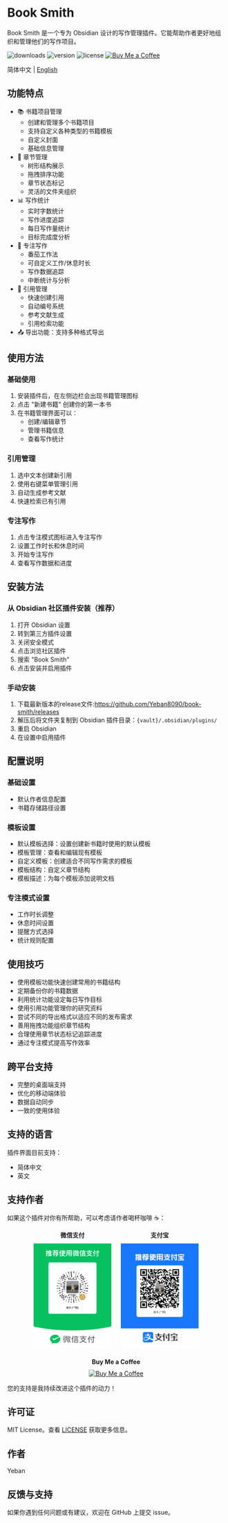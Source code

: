 # Book Smith

Book Smith 是一个专为 Obsidian 设计的写作管理插件。它能帮助作者更好地组织和管理他们的写作项目。

![downloads](https://img.shields.io/badge/dynamic/json?color=brightgreen&label=downloads&query=%24%5B%22book-smith%22%5D.downloads&url=https%3A%2F%2Fraw.githubusercontent.com%2Fobsidianmd%2Fobsidian-releases%2Fmaster%2Fcommunity-plugin-stats.json&style=flat) ![version](https://img.shields.io/github/v/tag/Yeban8090/book-smith?color=blue&label=version&style=flat) ![license](https://img.shields.io/badge/license-MIT-green) [![Buy Me a Coffee](https://img.shields.io/badge/Buy%20Me%20a%20Coffee-支持作者-yellow)](#支持作者)

简体中文 | [English](README.en.md)

## 功能特点

- 📚 书籍项目管理
  - 创建和管理多个书籍项目
  - 支持自定义各种类型的书籍模板
  - 自定义封面
  - 基础信息管理
- 📑 章节管理
  - 树形结构展示
  - 拖拽排序功能
  - 章节状态标记
  - 灵活的文件夹组织
- 📊 写作统计
  - 实时字数统计
  - 写作进度追踪
  - 每日写作量统计
  - 目标完成度分析
- 🎯 专注写作
  - 番茄工作法
  - 可自定义工作/休息时长
  - 写作数据追踪
  - 中断统计与分析
- 📝 引用管理
  - 快速创建引用
  - 自动编号系统
  - 参考文献生成
  - 引用检索功能
- 📤 导出功能：支持多种格式导出

## 使用方法

### 基础使用
1. 安装插件后，在左侧边栏会出现书籍管理图标
2. 点击 "新建书籍" 创建你的第一本书
3. 在书籍管理界面可以：
   - 创建/编辑章节
   - 管理书籍信息
   - 查看写作统计
### 引用管理
1. 选中文本创建新引用
2. 使用右键菜单管理引用
3. 自动生成参考文献
4. 快速检索已有引用
### 专注写作
1. 点击专注模式图标进入专注写作
2. 设置工作时长和休息时间
3. 开始专注写作
4. 查看写作数据和进度


## 安装方法

### 从 Obsidian 社区插件安装（推荐）
1. 打开 Obsidian 设置
2. 转到第三方插件设置
3. 关闭安全模式
4. 点击浏览社区插件
5. 搜索 "Book Smith"
6. 点击安装并启用插件

### 手动安装
1. 下载最新版本的release文件:https://github.com/Yeban8090/book-smith/releases
2. 解压后将文件夹复制到 Obsidian 插件目录：`{vault}/.obsidian/plugins/`
3. 重启 Obsidian
4. 在设置中启用插件

## 配置说明

### 基础设置
- 默认作者信息配置
- 书籍存储路径设置

### 模板设置
- 默认模板选择：设置创建新书籍时使用的默认模板
- 模板管理：查看和编辑现有模板
- 自定义模板：创建适合不同写作需求的模板
- 模板结构：自定义章节结构
- 模板描述：为每个模板添加说明文档

### 专注模式设置
- 工作时长调整
- 休息时间设置
- 提醒方式选择
- 统计规则配置

## 使用技巧
- 使用模板功能快速创建常用的书籍结构
- 定期备份你的书籍数据
- 利用统计功能设定每日写作目标
- 使用引用功能管理你的研究资料
- 尝试不同的导出格式以适应不同的发布需求
- 善用拖拽功能组织章节结构
- 合理使用章节状态标记追踪进度
- 通过专注模式提高写作效率

## 跨平台支持
- 完整的桌面端支持
- 优化的移动端体验
- 数据自动同步
- 一致的使用体验

## 支持的语言
插件界面目前支持：
- 简体中文
- 英文

## 支持作者
如果这个插件对你有所帮助，可以考虑请作者喝杯咖啡 ☕：

<div align="center">
  <div style="display: flex; justify-content: center; gap: 20px; flex-wrap: wrap;">
    <div style="text-align: center; margin: 1px;">
      <strong>微信支付</strong><br/>
      <img src="src/assets/donate/wechat_pay.png" alt="微信支付" width="180px" style="margin-top: 10px;">
    </div>
    <div style="text-align: center; margin: 1px;">
      <strong>支付宝</strong><br/>
      <img src="src/assets/donate/alipay.png" alt="支付宝" width="180px" style="margin-top: 10px;">
    </div>
    <div style="text-align: center; margin: 1px;">
      <strong>Buy Me a Coffee</strong><br/>
      <a href="https://ko-fi.com/bruceyeban" style="margin-top: 10px; display: inline-block;">
        <img src="https://img.shields.io/badge/Buy%20Me%20a%20Coffee-支持作者-yellow?style=for-the-badge&logo=ko-fi" alt="Buy Me a Coffee" />
      </a>
    </div>
  </div>
</div>

您的支持是我持续改进这个插件的动力！

## 许可证
MIT License。查看 [LICENSE](LICENSE) 获取更多信息。

## 作者
Yeban

## 反馈与支持
如果你遇到任何问题或有建议，欢迎在 GitHub 上提交 issue。